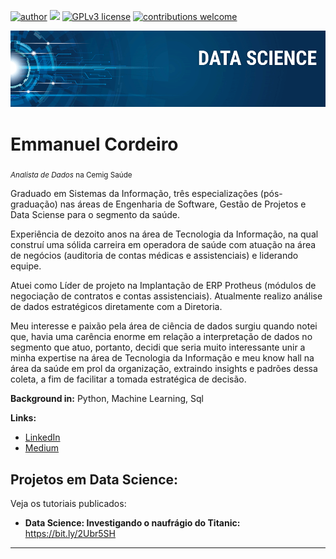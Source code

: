 [![author](https://img.shields.io/badge/author-carlosfab-red.svg)](https://www.linkedin.com/in/carlosfab) [![](https://img.shields.io/badge/python-3.7+-blue.svg)](https://www.python.org/downloads/release/python-365/) [![GPLv3 license](https://img.shields.io/badge/License-GPLv3-blue.svg)](http://perso.crans.org/besson/LICENSE.html) [![contributions welcome](https://img.shields.io/badge/contributions-welcome-brightgreen.svg?style=flat)](https://github.com/carlosfab/data_science/issues)

<p align="center">
  <img src="banner.png" >
</p>

# Emmanuel Cordeiro
<sub>*Analista de Dados* na Cemig Saúde</sub>

Graduado em Sistemas da Informação, três especializações (pós-graduação) nas áreas de Engenharia de Software, Gestão de Projetos e Data Sciense para o segmento da saúde.

Experiência de dezoito anos na área de Tecnologia da Informação, na qual construí uma sólida carreira em operadora de saúde com atuação na área de negócios (auditoria de contas médicas e assistenciais) e liderando equipe.

Atuei como Líder de projeto na Implantação de ERP Protheus (módulos de negociação de contratos e contas assistenciais). Atualmente realizo análise de dados estratégicos diretamente com a Diretoria.

Meu interesse e paixão pela área de ciência de dados surgiu quando notei que, havia uma carência enorme em relação a interpretação de dados no segmento que atuo, portanto, decidi que seria muito interessante unir a minha expertise na área de Tecnologia da Informação e meu know hall na área da saúde em prol da organização, extraindo insights e padrões dessa coleta, a fim de facilitar a tomada estratégica de decisão.

**Background in:** Python, Machine Learning, Sql

**Links:**
* [LinkedIn](https://www.linkedin.com/in/emmanuelcordeiro/)
* [Medium](https://www.medium.com)


## Projetos em Data Science:
Veja os tutoriais publicados:

* **Data Science: Investigando o naufrágio do Titanic:** https://bit.ly/2Ubr5SH


---




